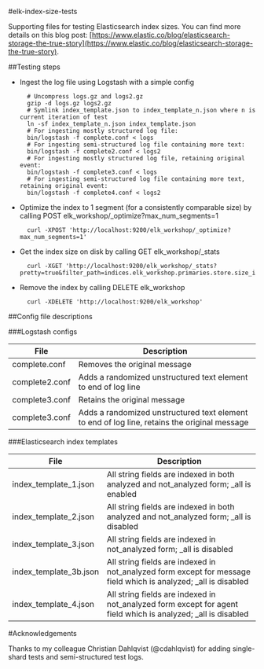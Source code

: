 #elk-index-size-tests

Supporting files for testing Elasticsearch index sizes. You can find more details on this blog post: [https://www.elastic.co/blog/elasticsearch-storage-the-true-story](https://www.elastic.co/blog/elasticsearch-storage-the-true-story).


##Testing steps

* Ingest the log file using Logstash with a simple config

		# Uncompress logs.gz and logs2.gz
		gzip -d logs.gz logs2.gz
		# Symlink index_template.json to index_template_n.json where n is current iteration of test
		ln -sf index_template_n.json index_template.json
		# For ingesting mostly structured log file:
		bin/logstash -f complete.conf < logs
		# For ingesting semi-structured log file containing more text:
		bin/logstash -f complete2.conf < logs2
		# For ingesting mostly structured log file, retaining original event:
		bin/logstash -f complete3.conf < logs
		# For ingesting semi-structured log file containing more text, retaining original event:
		bin/logstash -f complete4.conf < logs2

* Optimize the index to 1 segment (for a consistently comparable size) by calling POST elk_workshop/_optimize?max_num_segments=1

		curl -XPOST 'http://localhost:9200/elk_workshop/_optimize?max_num_segments=1'

* Get the index size on disk by calling GET elk_workshop/_stats

		curl -XGET 'http://localhost:9200/elk_workshop/_stats?pretty=true&filter_path=indices.elk_workshop.primaries.store.size_in_bytes'

* Remove the index by calling DELETE elk_workshop

		curl -XDELETE 'http://localhost:9200/elk_workshop'

##Config file descriptions

###Logstash configs

File|Description
-------------|-------------
complete.conf|Removes the original message
complete2.conf|Adds a randomized unstructured text element to end of log line
complete3.conf|Retains the original message
complete3.conf|Adds a randomized unstructured text element to end of log line, retains the original message

###Elasticsearch index templates

File|Description
-------------|-------------
index_template_1.json|All string fields are indexed in both analyzed and not_analyzed form; _all is enabled
index_template_2.json|All string fields are indexed in both analyzed and not_analyzed form; _all is disabled
index_template_3.json|All string fields are indexed in not_analyzed form; _all is disabled
index_template_3b.json|All string fields are indexed in not_analyzed form except for message field which is analyzed; _all is disabled
index_template_4.json|All string fields are indexed in not_analyzed form except for agent field which is analyzed; _all is disabled


#Acknowledgements

Thanks to my colleague Christian Dahlqvist (@cdahlqvist) for adding single-shard tests and semi-structured test logs.
